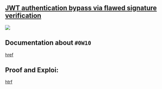 ## [JWT authentication bypass via flawed signature verification](https://portswigger.net/web-security/jwt/lab-jwt-authentication-bypass-via-flawed-signature-verification)

![](https://github.com/nu11secur1ty/PortSwigger-Web-Security-Academy/blob/main/JWT/JWT-authentication-bypass-via-flawed-signature-verification/Docs/Screenshot%202022-06-15%20170203.png)

## Documentation about `#0W10`
[href](https://portswigger.net/web-security/jwt)


## Proof and Exploi:
[htrf](https://streamable.com/ii3cqu)
